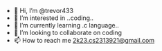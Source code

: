 - 👋 Hi, I’m @trevor433
- 👀 I’m interested in ..coding..
- 🌱 I’m currently learning .c language..
- 💞️ I’m looking to collaborate on coding 
- 📫 How to reach me 2k23.cs2313921@gmail.com

<!---
trevor433/trevor433 is a ✨ special ✨ repository because its `README.md` (this file) appears on your GitHub profile.
You can click the Preview link to take a look at your changes.
--->
